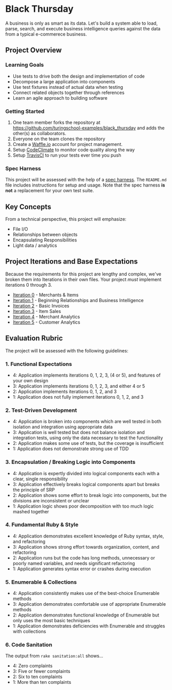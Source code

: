 # Black Thursday

A business is only as smart as its data. Let's build a system able to load, parse, search, and execute business intelligence queries against the data from a typical e-commerece business.

## Project Overview

### Learning Goals

* Use tests to drive both the design and implementation of code
* Decompose a large application into components
* Use test fixtures instead of actual data when testing
* Connect related objects together through references
* Learn an agile approach to building software

### Getting Started

1. One team member forks the repository at https://github.com/turingschool-examples/black_thursday and adds the other(s) as collaborators.
2. Everyone on the team clones the repository
3. Create a [Waffle.io](http://waffle.io) account for project management.
4. Setup [CodeClimate](https://codeclimate.com/) to monitor code quality along the way
5. Setup [TravisCI](https://travis-ci.org/) to run your tests ever time you push

### Spec Harness

This project will be assessed with the help of a [spec harness](https://github.com/turingschool/sales_engine_spec_harness). The `README.md` file includes instructions for setup and usage. Note that the spec harness **is not** a replacement for your own test suite.

## Key Concepts

From a technical perspective, this project will emphasize:

* File I/O
* Relationships between objects
* Encapsulating Responsibilities
* Light data / analytics

## Project Iterations and Base Expectations

Because the requirements for this project are lengthy and complex, we've broken
them into Iterations in their own files. Your project *must* implement iterations 0 through 3.

* [Iteration 0](black_thursday/iteration_0.markdown) - Merchants & Items
* [Iteration 1](black_thursday/iteration_1.markdown) - Beginning Relationships and Business Intelligence
* [Iteration 2](black_thursday/iteration_2.markdown) - Basic Invoices
* [Iteration 3](black_thursday/iteration_3.markdown) - Item Sales
* [Iteration 4](black_thursday/iteration_4.markdown) - Merchant Analytics
* [Iteration 5](black_thursday/iteration_5.markdown) - Customer Analytics

## Evaluation Rubric

The project will be assessed with the following guidelines:

### 1. Functional Expectations

* 4: Application implements iterations 0, 1, 2, 3, (4 or 5), and features of your own design
* 3: Application implements iterations 0, 1, 2, 3, and either 4 or 5
* 2: Application implements iterations 0, 1, 2, and 3
* 1: Application does not fully implement iterations 0, 1, 2, and 3

### 2. Test-Driven Development

* 4: Application is broken into components which are well tested in both isolation and integration using appropriate data
* 3: Application is well tested but does not balance isolation and integration tests, using only the data necessary to test the functionality
* 2: Application makes some use of tests, but the coverage is insufficient
* 1: Application does not demonstrate strong use of TDD

### 3. Encapsulation / Breaking Logic into Components

* 4: Application is expertly divided into logical components each with a clear, single responsibility
* 3: Application effectively breaks logical components apart but breaks the principle of SRP
* 2: Application shows some effort to break logic into components, but the divisions are inconsistent or unclear
* 1: Application logic shows poor decomposition with too much logic mashed together

### 4. Fundamental Ruby & Style

* 4:  Application demonstrates excellent knowledge of Ruby syntax, style, and refactoring
* 3:  Application shows strong effort towards organization, content, and refactoring
* 2:  Application runs but the code has long methods, unnecessary or poorly named variables, and needs significant refactoring
* 1:  Application generates syntax error or crashes during execution

### 5. Enumerable & Collections

* 4: Application consistently makes use of the best-choice Enumerable methods
* 3: Application demonstrates comfortable use of appropriate Enumerable methods
* 2: Application demonstrates functional knowledge of Enumerable but only uses the most basic techniques
* 1: Application demonstrates deficiencies with Enumerable and struggles with collections

### 6. Code Sanitation

The output from `rake sanitation:all` shows...

* 4: Zero complaints
* 3: Five or fewer complaints
* 2: Six to ten complaints
* 1: More than ten complaints
